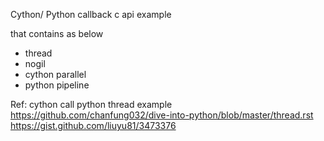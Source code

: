 Cython/ Python callback c api example

that contains as below
- thread
- nogil
- cython parallel
- python pipeline

Ref:
cython call python thread example
https://github.com/chanfung032/dive-into-python/blob/master/thread.rst
https://gist.github.com/liuyu81/3473376
